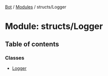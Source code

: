 [Bot](../README.md) / [Modules](../modules.md) / structs/Logger

# Module: structs/Logger

## Table of contents

### Classes

- [Logger](../classes/structs_Logger.Logger.md)
